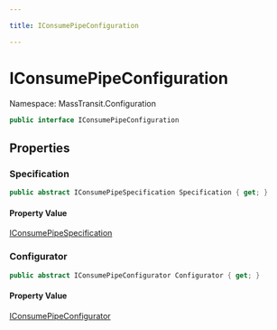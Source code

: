 ```yaml
---

title: IConsumePipeConfiguration

---
```


# IConsumePipeConfiguration

Namespace: MassTransit.Configuration

```csharp
public interface IConsumePipeConfiguration
```

## Properties

### **Specification**

```csharp
public abstract IConsumePipeSpecification Specification { get; }
```

#### Property Value

[IConsumePipeSpecification](../../masstransit-abstractions/masstransit-configuration/iconsumepipespecification)<br/>

### **Configurator**

```csharp
public abstract IConsumePipeConfigurator Configurator { get; }
```

#### Property Value

[IConsumePipeConfigurator](../../masstransit-abstractions/masstransit/iconsumepipeconfigurator)<br/>
